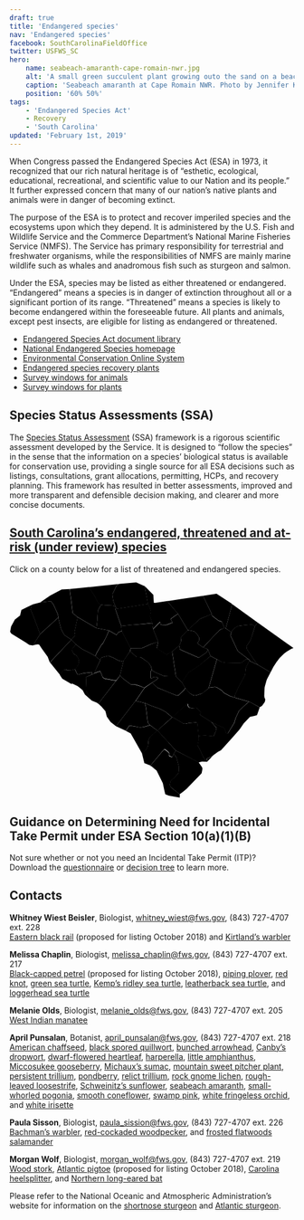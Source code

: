 ```yaml
---
draft: true
title: 'Endangered species'
nav: 'Endangered species'
facebook: SouthCarolinaFieldOffice
twitter: USFWS_SC
hero:
    name: seabeach-amaranth-cape-romain-nwr.jpg
    alt: 'A small green succulent plant growing outo the sand on a beach.'
    caption: 'Seabeach amaranth at Cape Romain NWR. Photo by Jennifer Koches, USFWS.'
    position: '60% 50%'
tags:
    - 'Endangered Species Act'
    - Recovery
    - 'South Carolina'
updated: 'February 1st, 2019'
---
```


When Congress passed the Endangered Species Act (ESA) in 1973, it recognized that our rich natural heritage is of “esthetic, ecological, educational, recreational, and scientific value to our Nation and its people.” It further expressed concern that many of our nation’s native plants and animals were in danger of becoming extinct.

The purpose of the ESA is to protect and recover imperiled species and the ecosystems upon which they depend. It is administered by the U.S. Fish and Wildlife Service and the Commerce Department’s National Marine Fisheries Service (NMFS). The Service has primary responsibility for terrestrial and freshwater organisms, while the responsibilities of NMFS are mainly marine wildlife such as whales and anadromous fish such as sturgeon and salmon.

Under the ESA, species may be listed as either threatened or endangered. “Endangered” means a species is in danger of extinction throughout all or a significant portion of its range. “Threatened” means a species is likely to become endangered within the foreseeable future. All plants and animals, except pest insects, are eligible for listing as endangered or threatened.

- [Endangered Species Act document library](https://www.fws.gov/endangered/esa-library/#esa)
- [National Endangered Species homepage](https://www.fws.gov/endangered/)
- [Environmental Conservation Online System](https://ecos.fws.gov/ecp/)
- [Endangered species recovery plants](https://ecos.fws.gov/ecp0/pub/speciesRecovery.jsp?sort=1)
- [Survey windows for animals](/pdf/guidelines/south-carolina-survey-windows-for-animals.pdf)
- [Survey windows for plants](/pdf/guidelines/south-carolina-survey-windows-for-plants.pdf)

## Species Status Assessments (SSA)

The [Species Status Assessment](/endangered-species-act/species-status-assessments/) (SSA) framework is a rigorous scientific assessment developed by the Service.  It is designed to “follow the species” in the sense that the information on a species’ biological status is available for conservation use, providing a single source for all ESA decisions such as listings, consultations, grant allocations, permitting, HCPs, and recovery planning.  This framework has resulted in better assessments, improved and more transparent and defensible decision making, and clearer and more concise documents.

## [South Carolina’s endangered, threatened and at-risk (under review) species](https://ecos.fws.gov/ecp0/reports/species-listed-by-state-report?state=SC&status=listed)

Click on a county below for a list of threatened and endangered species.

<svg class="south-carolina-svg" xmlns="http://www.w3.org/2000/svg" viewBox="0 0 294.5 223.6"><g id="layer1" transform="translate(-349.157 -349.783)"><a xlink:href="https://ecos.fws.gov/ecp0/reports/species-by-current-range-county?fips=45077"><path id="pickens" d="M380.7 371.1l11.1-1.3 2.6 3.2 4.2 9.2.6 1.7.5 2.5-.3.4-18.7 17.1-5.8-15.8-3.9-9.7 1-3.7 1-1.6 7.7-2"/><title>Pickens County, SC</title></a><a xlink:href="https://ecos.fws.gov/ecp0/reports/species-by-current-range-county?fips=45073"><path id="oconee" d="M373.1 373.1l-1 1.6-1 3.7 3.9 9.7 5.8 15.8-7.5 11.6-3.7-.5-3.6-2.5-15-9.2-1.2-1.9 1-5.5 3.9-7.1 5.4-4.2 1.3-5.8 5.6-2.7 6.1-3"/><title>Oconee County, SC</title></a><a xlink:href="https://ecos.fws.gov/ecp0/reports/species-by-current-range-county?fips=45013"><path id="beaufort" d="M521 524l23.5 12.1 3.5 5.1.3.6.2.9-.1 1.1-.7 3.7-.6.6-15 15.6-3.5 2.8-3.6 2.7-1.5-1.2-7.3-5.8-1-1.5-.5-1.6.1-.4.8-3.2 3.2-2.8 3.2-3.4 1.7-2.2.4-2v-4.7l-2.3-8.6-.3-.7-1.1-1.6-1.6-2 2.2-3.5"/><title>Beaufort County, SC</title></a><a xlink:href="https://ecos.fws.gov/ecp0/reports/species-by-current-range-county?fips=45049"><path id="hampton" d="M521 524l-2.1 3.5-1.5 3.1-1.1-.3-1.8-.7-.5-1.4.2-1-.2-1-2.2-2.1-2.5-1.6-1.2 1.1-13.3 15.9-6.3-2.5-2.6-10.6 1.1-.6 2.6-1.8 2.5-4.3.5-3.4.2-2.7 1-2.9.8-1.1.7-.6 6.7-5.9 19 20.9"/><title>Hampton County, SC</title></a><a xlink:href="https://ecos.fws.gov/ecp0/reports/species-by-current-range-county?fips=45053"><path id="jasper" d="M518.9 527.6l1.6 2 1.1 1.6.3.7 2.3 8.6v4.7l-.4 2-1.7 2.2-3.2 3.4-3.2 2.8-.8 3.2-.1.4.5 1.6 1 1.5 7.3 5.8 1.5 1.2v3.4l-11.3-2.1-3.4-1.3-.3-.3-.8-3.1-.6-2.9-.3-1.4-.8-3.8-6.4-13-5.4-4.5-1.2-.4 13.3-15.9 1.2-1.1 2.5 1.6 2.2 2.1.2 1-.2 1 .5 1.4 1.8.7 1.1.3 1.7-3.4"/><title>Jasper County, SC</title></a><a xlink:href="https://ecos.fws.gov/ecp0/reports/species-by-current-range-county?fips=45067"><path id="marion"  d="M578.5 401.8l.7-1.6 3.3-3.4 3.1-1.4 1.8-.4 12.3-1.2 3.1 1.9-4.3 13.8-1.7 3-2.5 3.5-.2.5.3 2.2.2.8 6.1 9.1 3.2 4.4 2.3 2.7-8.4-4-.7-1.3-11.2-8.4-.6-.6-1-1.8-6.4-13.7-.3-.5v-.3l.9-3.3"/><title>Marion County, SC</title></a><a xlink:href="https://ecos.fws.gov/ecp0/reports/species-by-current-range-county?fips=45033"><path id="dillon" d="M579.3 372.8l26.3 19.1-2.8 3.9-3.1-1.9-12.3 1.2-1.8.4-3.1 1.4-3.3 3.4-.7 1.6-5.9-4 6.7-25.1"/><title>Dillon County, SC</title></a><a xlink:href="https://ecos.fws.gov/ecp0/reports/species-by-current-range-county?fips=45051"><path id="horry" d="M602.8 395.7l2.8-3.9 29.3 20.9 7.7 5.5-2.5 1-4.8 2.9-2.3 1.7-3 2.9-.3.3-1.2 1.3-.6.6-.9 1.2-1.2 1.6-.4.5-3.6 5.5-2.1 4.1-.8 1.5-12.8-7.6-2.3-2.7-3.2-4.4-6.1-9.1-.2-.8-.3-2.2.2-.5 2.5-3.5 1.7-3 4.4-13.8"/><title>Horry County, SC</title></a><a xlink:href="https://ecos.fws.gov/ecp0/reports/species-by-current-range-county?fips=45019"><path id="charleston" d="M597.2 473.7l10.5 5.8-2.8 8.1-2.6.7-4.7 1-6.4 6.7-4.3 6.3-8.9 10.1-10.3 11.3-.6.3-.5.3-2 1.1-4.6 3.3-2.4 2.3-.5-.4-3.7 1.6-.7.8.7.6.1.2-.1.5-.5.1-1.1-.3-2.6-3.6-3.6-7.9-2.2-3.9 1.3-6.4-.2-3.5 7.1-.3 7.9.7.6-.1 2.3-5.3.6-3.2-5.3-6.1 7.2 3.6 6.2 2.6 2 5.5.9.4.6-.2.5-.4 6.4-10.6 1.6-5.2 3.5-7.5 8.6-7.9 2-1.1"/><title>Charleston County, SC</title></a><a xlink:href="https://ecos.fws.gov/ecp0/reports/species-by-current-range-county?fips=45035"><path id="dorchester" d="M542.2 479.8l1 .7 3.8 4.3-.6 1.5-.6.7 2 1.3 9.9 6.3 5.3 6.1-.6 3.2-2.3 5.3-.6.1-7.9-.7-7.1.3-1.3-12.7-.3-.7-.7-.5h-.2l-7.3.6-4.1.9-1.9-.3-.3-.2-11-6.5 15.3-13.8.3.3.3.4.1.6v.8l.2.5.7 1.1.7.4 3.1.7 4.1-.7"/><title>Dorchester County, SC</title></a><a xlink:href="https://ecos.fws.gov/ecp0/reports/species-by-current-range-county?fips=45015"><path id="berkeley" d="M554.8 460l1.1-.9.4-.1 4.8-.6 1.7.2 4.4 2.6 2 1.5.9 1.3.4.4 6.3 3.4 5.5 1.8 14.8 4.2-2.1 1.1-8.6 7.9-3.5 7.5-1.6 5.2-6.4 10.6-.5.4-.6.2-.9-.4-2-5.5-6.2-2.6-7.2-3.6-9.9-6.3-2-1.3.6-.7.6-1.5-3.8-4.3-1-.7 6.1-14.8 6.7-5"/><title>Berkeley County, SC</title></a><a xlink:href="https://ecos.fws.gov/ecp0/reports/species-by-current-range-county?fips=45043"><path id="georgetown" d="M597.7 431.7l8.4 4 12.8 7.6-3.7 7.2-.2.5-.4 1.1-.1.3v.2l-1.2 4.3-.2.7-.2 1-.1.2-.2 3.8-.1 2-.1 3.3v.1l.2.9v.2l.9 2.2-.5 2.5-.4.6-2.5 3.5-2.5 1.5-10.5-5.8-14.8-4.2-.4-1v-1.3l3.8-8.5 6.8-12.5.7-6.9.8-2 2.4-5 .3-.3 1-.2"/><title>Georgetown County, SC</title></a><a xlink:href="https://ecos.fws.gov/ecp0/reports/species-by-current-range-county?fips=45027"><path id="clarendon" d="M556.8 426.5l6.6 3.4-8.6 30.1-6.5 5-5.9 1.9-1.7.3-.8-.1-1.9-.6-2.4-1.6-1.9-1.8-3.1-3.7-3.3-5.7 6.6-10.3 11.1-7.1 11.8-9.8"/><title>Clarendon County, SC</title></a><a xlink:href="https://ecos.fws.gov/ecp0/reports/species-by-current-range-county?fips=45089"><path id="williamsburg" d="M597 430.4l.7 1.3-.9.3-.3.3-2.4 5-.8 2-.7 6.9-6.8 12.5-3.8 8.5v1.3l.4 1-5.5-1.8-6.3-3.4-.4-.4-.9-1.3-2-1.5-4.4-2.6-1.7-.2-4.8.6-.4.1-1.1.9 8.6-30.1 5.2 2.8 4.6.8 14 .3 3.1-1.1.5-.8 2.8-2.2.4-.2 1.2.1 1.7.9"/><title>Williamsburg County, SC</title></a><a xlink:href="https://ecos.fws.gov/ecp0/reports/species-by-current-range-county?fips=45041"><path id="florence" d="M571 397.5l1.5.3 5.9 4-.9 3.3v.3l.3.5 6.4 13.7 1 1.8.6.6 11.2 8.4-1.7-.8-1.2-.1-.4.2-2.8 2.2-.5.8-3.1 1.1-14-.3-4.6-.8-5.2-2.8-6.6-3.4-2.8-7-4.7-2 12-12.9 5.6-5.5 4-1.6"/><title>Florence County, SC</title></a><a xlink:href="https://ecos.fws.gov/ecp0/reports/species-by-current-range-county?fips=45069"><path id="marlboro" d="M549.1 364.3l14-2.3 15.4 10.2.8.6-6.7 25-1.5-.3v-.3l-1.8-4.5-.9-1.8-2.2-.9h-.4l-.2.1-.2-.1-7.1-5.4-.1-.2-.2-1.2.1-.4-9-18.5"/><title>Marlboro County, SC</title></a><a xlink:href="https://ecos.fws.gov/ecp0/reports/species-by-current-range-county?fips=45031"><path id="darlington" d="M558.2 383l-.1.4.2 1.2.1.2 7.1 5.4.2.1.2-.1h.4l2.2.9.9 1.8 1.8 4.5v.3L567 399l-5.6 5.5-12 12.9-.2.1-4.9-3.4-.9-1.2 1.6-2.2.3-3.1-2.4-3.9-2.5-2.5-2-.6-5.1-1v-.2L546 388l12.2-5"/><title>Darlington County, SC</title></a><a xlink:href="https://ecos.fws.gov/ecp0/reports/species-by-current-range-county?fips=45061"><path id="lee" d="M533.3 399.6l5.1 1 2 .6 2.5 2.5 2.4 3.9-.3 3.1-1.6 2.2.9 1.2 4.9 3.4.2-.1 4.7 2-1.1 3.1-7.5 5.1-.9.5-19.2-8.5-1-4.2.8-.9 1.4-3.8-.3-2.2-.2-.9 1.7-2.3 5.5-5.7"/><title>Lee County, SC</title></a><a xlink:href="https://ecos.fws.gov/ecp0/reports/species-by-current-range-county?fips=45055"><path id="kershaw" d="M523.3 382.8l10 16.7v.2l-5.5 5.8-1.7 2.3.2.9.3 2.2-1.4 3.8-.8.9-7.2 6.3-5.7 3.2-10.2-6.7 1.6-6.6-5.3-13.1 7-7.2h.3l.2 2.3 1.9.6 4 .1 6.7-2.5-2-3.8 7.6-5.4"/><title>Kershaw County, SC</title></a><a xlink:href="https://ecos.fws.gov/ecp0/reports/species-by-current-range-county?fips=45085"><path id="sumter" d="M524.4 415.5l1 4.2 19.2 8.5.9-.5 7.5-5.1 1.1-3.1 2.8 7-11.7 9.9-11.1 7.1-6.6 10.3-6.3-6.3-3.9-25.7 7.1-6.3"/><title>Sumter County, SC</title></a><a xlink:href="https://ecos.fws.gov/ecp0/reports/species-by-current-range-county?fips=45017"><path id="calhoun" d="M496.4 441.3l3.1 1.9 9.2 3.9 4.7.2 7.7.1 6.3 6.3 3.3 5.7-.7 1.6-6.1 5.8-1.9.5-20-8.2-5.5-5.2 4.8-3 1.6-1.6-.8-.6-1.6-.7-3.1.3-.9 1.4-1.5-.6-.1-6.1.1-.9 1.4-.8"/><title>Colhoun County, SC</title></a><a xlink:href="https://ecos.fws.gov/ecp0/reports/species-by-current-range-county?fips=45029"><path id="colleton" d="M517.6 489.5l11 6.5.3.2 1.9.3 4.1-.9 7.3-.6h.2l.7.5.3.7 1.3 12.7.2 3.5-1.3 6.4 2.2 3.9 3.6 7.9 2.6 3.6 1.1.3.5-.1.1-.5-.1-.2-.7-.6.7-.8 3.7-1.6.5.4-4.4 4.5h-.4l-5-.1-3.4.8L521 524l-19-20.7 15.3-13.5.3-.3"/><title>Colleton County, SC</title></a><a xlink:href="https://ecos.fws.gov/ecp0/reports/species-by-current-range-county?fips=45005"><path id="allendale" d="M502 503.4l-6.7 5.9-.7.6-.8 1.1-1 2.9-.2 2.7-.5 3.4-2.5 4.3-2.6 1.8-1.1.6-11.5-20.3-5-2.7 3.7-5.4 5.6.9 5.6 1.1 4.8-.8 5.3-1.6 7.6 5.5"/><title>Allendale County, SC</title></a><a xlink:href="https://ecos.fws.gov/ecp0/reports/species-by-current-range-county?fips=45009"><path id="bamberg" d="M517.2 489.8L502 503.4l-7.6-5.6-2.1-2.4-.3-1-1.8-14.8-.5-2.6-.7-2 7.1 3.1 6.5 2.2 1.9.7 6.1 3.2 6.6 5.6"/><title>Bamberg County, SC</title></a><a xlink:href="https://ecos.fws.gov/ecp0/reports/species-by-current-range-county?fips=45075"><path id="orangeburg" d="M496.6 454l5.5 5.2 20 8.2 1.9-.5 6.1-5.8.7-1.6 3.1 3.7 1.9 1.8 2.4 1.6 1.9.6.8.1 1.7-.3 5.9-1.9-6.1 14.8-3.9.6-3.1-.7-.7-.4-.7-1.1-.2-.5v-.8l-.1-.6-.3-.4-.3-.3-15.3 13.8-.4.4-6.7-5.7-6.1-3.2-1.9-.7-6.5-2.2-7.1-3.1-9.5-2.2 9.2-13.4 7.8-5.4"/><title>Orangeburg County, SC</title></a><a xlink:href="https://ecos.fws.gov/ecp0/reports/species-by-current-range-county?fips=45011"><path id="barnwell" d="M488.9 475l.7 2 .5 2.6 1.8 14.8.3 1 2.1 2.4-5.3 1.6-4.8.8-5.6-1.1-5.6-.9-3.7 5.4-10.1-4.7 20.2-26.1 9.5 2.2"/><title>Barnwell County, SC</title></a><a xlink:href="https://ecos.fws.gov/ecp0/reports/species-by-current-range-county?fips=45003"><path id="aiken" d="M463.4 446.7l.3.4 2.5 2.5 8.1 6.1 1.4.2h2.1l1.3.2 3.7 1 5.8 2.3-9.2 13.4-20.2 26.1-5.6-4.3-3.9-5.6-1.4-5.5-4-4.7-2.8-2.7-.5-.5 18.4-23.7 4-5.2"/><title>Aiken County, SC</title></a><a xlink:href="https://ecos.fws.gov/ecp0/reports/species-by-current-range-county?fips=45063"><path id="lexington" d="M473.6 421.5l7 5.9h1.7l2.2.2 2.2 1.3 5.4 3.9 1 1 2.2 3.4.2.4.8 3.6-1.4.9-.1.9.1 6.1 1.5.6.9-1.4 3.1-.3 1.6.7.8.6-1.6 1.6-4.8 3-7.9 5.3-5.8-2.3-3.7-1-1.3-.2h-2.1l-1.4-.2-8.1-6.1-2.5-2.5-.3-.4 3.7-15.2 6.6-9.8"/><title>Lexington County, SC</title></a><a xlink:href="https://ecos.fws.gov/ecp0/reports/species-by-current-range-county?fips=45079"><path id="richland" d="M502.9 411.6l-1.6 6.6 10.2 6.7 5.7-3.2 3.9 25.7-7.7-.1-4.7-.2-9.2-3.9-3.1-1.9-.8-3.6-.2-.4-2.2-3.4-1-1-5.4-3.9-2.2-1.3-2.2-.2h-1.7l-7-5.9.8-3.2 2 .1 9.6-.2 9.2-4.1 7.6-2.6"/><title>Richland County, SC</title></a><a xlink:href="https://ecos.fws.gov/ecp0/reports/species-by-current-range-county?fips=45039"><path id="fairfield" d="M496.7 392.4l.9 6.2 5.3 13.1-7.8 2.5-9.2 4.1-9.6.2-2-.1-9.1-17.4-.8-5.6 10.2-1 13.6-1.1 8.5-.9"/><title>Fairfield County, SC</title></a><a xlink:href="https://ecos.fws.gov/ecp0/reports/species-by-current-range-county?fips=45071"><path id="newberry" d="M465.3 400.9l9.1 17.4-.8 3.2-6.5 9.9-1.8.5-2.6-.6-1.7-.6-3.9-2.2-4.5-1.9-1.5-.4-6.7 1.7-1.6 1.8.2 1.1-5.1-4.2 1.5-3.5 4.7-8 1.6-1.6 3.6-7 2.7-6.3 7.7 4.5 2.1-2.8.9-.4 1.7-.5h.8l.1-.1"/><title>Newberry County, SC</title></a><a xlink:href="https://ecos.fws.gov/ecp0/reports/species-by-current-range-county?fips=45081"><path id="saluda" d="M442.9 430.8l-.2-1.1 1.6-1.8 6.7-1.7 1.5.4 4.5 1.9 3.9 2.2 1.7.6 2.6.6 1.8-.5-3.7 15.2-4.1 5.2-11.5-2.1-1.5-.9-.8-.7-2.3-5.8-2.2.2-4.3 1.7 6.3-13.4"/><title>Saluda County, SC</title></a><a xlink:href="https://ecos.fws.gov/ecp0/reports/species-by-current-range-county?fips=45037"><path id="edgefield" d="M436.6 444.5l4.3-1.7 2.2-.2 2.3 5.8.8.7 1.5.9 11.5 2.1-18.4 23.7-1-.9-5.9-2.5-5.2-9.1-.6-15 6.2-2.7 2.3-1.1"/><title>Edgefield County, SC</title></a><a xlink:href="https://ecos.fws.gov/ecp0/reports/species-by-current-range-county?fips=45065"><path id="mccormick" d="M434.4 445.5l-6.2 2.7.6 15 5.2 9.1-6.9-6.1-2.4-4.5-3.7-3.1-1.6-1.1-5.2-2.6h-.3l-.8.3-.4-.1-9-5.3-2.5-3.8 3.3-4.9 2.5-.8 2.2 1h.7l3.8-.4 2.9-.9 2.9 5.8 4.6-1.2 3.7-.6 6.3-.7.3 2.2"/><title>McCormick County, SC</title></a><a xlink:href="https://ecos.fws.gov/ecp0/reports/species-by-current-range-county?fips=45047"><path id="greenwood" d="M417.8 414.3l1.1 1.1 5.1 3.7 8.7 4.5 5.1 2.9 5.1 4.2-6.3 13.7-2.2 1-.2-2.2-6.3.7-3.7.6-4.6 1.2-2.9-5.8 1.9-2.2 1.1-1.5.8-2.1.3-2.1-.3-2.1-.8-2-1.3-1.7-.9-.8-1.2-.8-.8-.3-2.3-4.5 4.6-5.5"/><title>Greenwood County, SC</title></a><a xlink:href="https://ecos.fws.gov/ecp0/reports/species-by-current-range-county?fips=45059"><path id="laurens" d="M438.9 397.6l13 2.5-2.7 6.3-3.6 7-1.6 1.6-4.7 8-1.5 3.5-5.1-2.9-8.7-4.5-5.1-3.7-1.1-1.1-4.8-4.8 4-4.4-.7-3.7 1.8-8.4 1.5-6.7 19.3 11.3"/><title>Laurens County, SC</title></a><a xlink:href="https://ecos.fws.gov/ecp0/reports/species-by-current-range-county?fips=45001"><path id="abbeville" d="M413.1 409.5l4.8 4.8-4.5 5.6 2.3 4.5.8.3 1.2.8.9.8 1.3 1.7.8 2 .3 2.1-.3 2.1-.8 2.1-1.1 1.5-1.9 2.2-2.9.9-3.8.4h-.7l-2.2-1-2.5.8-3.3 4.9-10.5-13 22.1-23.5"/><title>Abbeville County, SC</title></a><a xlink:href="https://ecos.fws.gov/ecp0/reports/species-by-current-range-county?fips=45007"><path id="anderson" d="M380.8 403.9l18.7-17.1 2.7 10.8.2.6 1 2.3 2.6 4.3 7.1 4.7-22.3 23.5-2.2-5.8-6.3-8.8-2-3v-.2l-.6-.5-1.2-.4-2.1.3-2.4.6h-.1l-.7.3 7.6-11.6"/><title>Anderson County, SC</title></a><a xlink:href="https://ecos.fws.gov/ecp0/reports/species-by-current-range-county?fips=45087"><path id="union" d="M443.8 373.4l4.1.5 7.9.4 1.1.3.7.4 1.9 1.4-1 1.5 6 17.5.8 5.6-.1-.1h-.8l-1.7.5-.9.4-2.1 2.8-7.7-4.5-13-2.5.9-7.9.6-10.2 1.9-3.6 1.4-2.5"/><title>Union County, SC</title></a><a xlink:href="https://ecos.fws.gov/ecp0/reports/species-by-current-range-county?fips=45025"><path id="chesterfield" d="M526.1 367.6l23-3.3 9.1 18.8-12.1 5-12.7 11.5-10-16.7-11.4-13.2 14.1-2.1"/><title>Chesterfield County, SC</title></a><a xlink:href="https://ecos.fws.gov/ecp0/reports/species-by-current-range-county?fips=45057"><path id="lancaster" d="M488.9 354.2l4.7 4.8 4.2 4.2.4 7.4v.7l1.2.2 12.6-1.9 11.3 13.1-7.7 5.3 2 3.8-6.7 2.5-4-.1-1.9-.6-.2-2.3h-.3l-7 7.2-.9-6.2-2.2-6.4.1-2.5.8-3-1.3-3.6-1.3-3.2-.6-1-3.2-18.4"/><title>Lancaster County, SC</title></a><a xlink:href="https://ecos.fws.gov/ecp0/reports/species-by-current-range-county?fips=45023"><path id="chester" d="M492.3 372.6l.6 1 1.3 3.2 1.3 3.6-.8 3-.1 2.5 2.2 6.4-8.4.9-13.6 1.1-10.2 1-6-17.5 33.7-5.2"/><title>Chester County, SC</title></a><a xlink:href="https://ecos.fws.gov/ecp0/reports/species-by-current-range-county?fips=45091"><path id="york" d="M463.4 351.9l16.7-1.5 8.8 3.9 3.4 18.4-33.9 5.3 1-1.5-1.1-2-1.9-5-.9-6.4v-.4l3.9-8.1 1.7-2.4 2.3-.3"/><title>York County, SC</title></a><a xlink:href="https://ecos.fws.gov/ecp0/reports/species-by-current-range-county?fips=45021"><path id="cherokee" d="M437.6 354.6l23.5-2.5-1.7 2.4-3.9 8.1v.4l.9 6.4 1.9 5 1.1 2-1.9-1.4-.7-.4-1.1-.3-7.9-.4-4.1-.5-3-1.6-3.2-6.5-6.3-10 6.4-.7"/><title>Cherokee County, SC</title></a><a xlink:href="https://ecos.fws.gov/ecp0/reports/species-by-current-range-county?fips=45083"><path id="spartanburg" d="M425.8 355.8l5.6-.6 6.3 10 3.2 6.5 3 1.6-1.5 2.5-1.9 3.6-.6 10.2-.9 7.9-19.2-11.2-5.2-4.1-.2-.6-1.3-11.3-1.7-13 14.4-1.5"/><title>Spartanburg County, SC</title></a><a xlink:href="https://ecos.fws.gov/ecp0/reports/species-by-current-range-county?fips=45045"><path id="greenville" d="M403.1 357.7l8.2-.4 1.7 13 1.3 11.3.2.6 5.2 4.1-1.5 6.7-1.8 8.4.7 3.7-4 4.4-7.1-4.7-2.6-4.3-1-2.3-.2-.6-2.7-10.8.3-.4-.5-2.5-.6-1.7-4.2-9.2-2.6-3.2-11.1 1.3 10.4-7.1 11.9-6.3"/><title>Greenville County, SC</title></a></g></svg>

## Guidance on Determining Need for Incidental Take Permit under ESA Section 10(a)(1)(B)

Not sure whether or not you need an Incidental Take Permit (ITP)? Download the [questionnaire](https://www.fws.gov/southeast/pdf/guidelines/questionnaire-for-potential-applicants-under-section-10.pdf) or [decision tree](https://www.fws.gov/southeast/pdf/guidelines/section-10-trigger-graphic.pdf) to learn more.

## Contacts

**Whitney Wiest Beisler**, Biologist, whitney_wiest@fws.gov, (843) 727-4707 ext. 228  
[Eastern black rail](https://ecos.fws.gov/ecp0/profile/speciesProfile?sId=7717) (proposed for listing October 2018) and [Kirtland’s warbler](https://ecos.fws.gov/ecp0/profile/speciesProfile?spcode=B03I)

**Melissa Chaplin**, Biologist, melissa_chaplin@fws.gov, (843) 727-4707 ext. 217  
[Black-capped petrel](https://ecos.fws.gov/ecp0/profile/speciesProfile?spcode=B0AS) (proposed for listing October 2018), [piping plover](https://ecos.fws.gov/ecp0/profile/speciesProfile?sId=6039), [red knot](https://ecos.fws.gov/ecp0/profile/speciesProfile?sId=1864), [green sea turtle](https://ecos.fws.gov/ecp0/profile/speciesProfile?spcode=C00S), [Kemp’s ridley sea turtle](https://ecos.fws.gov/ecp0/profile/speciesProfile?spcode=C00O), [leatherback sea turtle](https://ecos.fws.gov/ecp0/profile/speciesProfile?spcode=C00F), and [loggerhead sea turtle](https://ecos.fws.gov/ecp0/profile/speciesProfile?sId=1110)

**Melanie Olds**, Biologist, melanie_olds@fws.gov, (843) 727-4707 ext. 205  
[West Indian manatee](https://ecos.fws.gov/ecp0/profile/speciesProfile?spcode=A007)

**April Punsalan**, Botanist, april_punsalan@fws.gov, (843) 727-4707 ext. 218  
[American chaffseed](https://ecos.fws.gov/ecp0/profile/speciesProfile?sId=1286), [black spored quillwort](https://ecos.fws.gov/ecp0/profile/speciesProfile?spcode=S015), [bunched arrowhead](https://ecos.fws.gov/ecp0/profile/speciesProfile?spcode=Q219), [Canby’s dropwort](https://ecos.fws.gov/ecp0/profile/speciesProfile?sId=7738), [dwarf-flowered heartleaf](https://ecos.fws.gov/ecp0/profile/speciesProfile?spcode=Q1XA), [harperella](https://ecos.fws.gov/ecp0/profile/speciesProfile?spcode=Q2H9), [little amphianthus](https://ecos.fws.gov/ecp0/profile/speciesProfile?spcode=Q1ST), [Miccosukee gooseberry](https://ecos.fws.gov/ecp0/profile/speciesProfile?spcode=Q217), [Michaux’s sumac](https://ecos.fws.gov/ecp0/profile/speciesProfile?spcode=Q2HH), [mountain sweet pitcher plant](https://ecos.fws.gov/ecp0/profile/speciesProfile?spcode=Q2I0), [persistent trillium](https://ecos.fws.gov/ecp0/profile/speciesProfile?spcode=Q23D), [pondberry](https://ecos.fws.gov/ecp0/profile/speciesProfile?spcode=Q2CO), [relict trillium](https://ecos.fws.gov/ecp0/profile/speciesProfile?spcode=Q2RG), [rock gnome lichen](https://ecos.fws.gov/ecp0/profile/speciesProfile?spcode=U001), [rough-leaved loosestrife](https://ecos.fws.gov/ecp0/profile/speciesProfile?spcode=Q2DF), [Schweinitz’s sunflower](https://ecos.fws.gov/ecp0/profile/speciesProfile?spcode=Q2B7), [seabeach amaranth](https://ecos.fws.gov/ecp0/profile/speciesProfile?spcode=Q2MZ), [small-whorled pogonia](https://ecos.fws.gov/ecp0/profile/speciesProfile?spcode=Q1XL), [smooth coneflower](https://ecos.fws.gov/ecp0/profile/speciesProfile?spcode=Q293), [swamp pink](https://ecos.fws.gov/ecp0/profile/speciesProfile?spcode=Q2B8), [white fringeless orchid](https://ecos.fws.gov/ecp0/profile/speciesProfile?spcode=Q2GF), and [white irisette](https://ecos.fws.gov/ecp0/profile/speciesProfile?spcode=Q39D)

**Paula Sisson**, Biologist, paula_sission@fws.gov, (843) 727-4707 ext. 226  
[Bachman’s warbler](https://ecos.fws.gov/ecp0/profile/speciesProfile?spcode=B03G), [red-cockaded woodpecker](https://ecos.fws.gov/ecp0/profile/speciesProfile?sId=7614), and [frosted flatwoods salamander](https://ecos.fws.gov/ecp0/profile/speciesProfile?sId=4981)

**Morgan Wolf**, Biologist, morgan_wolf@fws.gov, (843) 727-4707 ext. 219  
[Wood stork](https://ecos.fws.gov/ecp0/profile/speciesProfile?spcode=B06O), [Atlantic pigtoe](https://ecos.fws.gov/ecp0/profile/speciesProfile?sId=5164) (proposed for listing October 2018), [Carolina heelsplitter](https://ecos.fws.gov/ecp0/profile/speciesProfile?sId=3534), and [Northern long-eared bat](https://ecos.fws.gov/ecp0/profile/speciesProfile?sId=9045)

Please refer to the National Oceanic and Atmospheric Administration’s website for information on the [shortnose sturgeon](https://www.fisheries.noaa.gov/species/shortnose-sturgeon) and [Atlantic sturgeon](https://www.fisheries.noaa.gov/species/atlantic-sturgeon).
